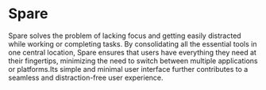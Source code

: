 <h1>Spare</h1>
Spare solves the problem of lacking focus and getting easily distracted while working or completing tasks. By consolidating all the essential tools in one central location, Spare ensures that users have everything they need at their fingertips, minimizing the need to switch between multiple applications or platforms.Its simple and minimal user interface further contributes to a seamless and distraction-free user experience.
